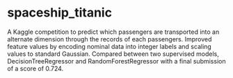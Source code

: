 # spaceship_titanic

A Kaggle competition to predict which passengers are transported into an alternate dimension through the records of each passengers.
Improved feature values by encoding nominal data into integer labels and scaling values to standard Gaussian. 
Compared between two supervised models, DecisionTreeRegressor and RandomForestRegressor with a final submission of a score of 0.724.
